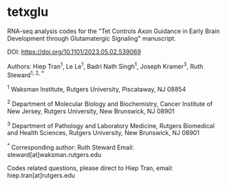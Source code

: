 # tetxglu
RNA-seq analysis codes for the "Tet Controls Axon Guidance in Early Brain Development through Glutamatergic Signaling" manuscript.

DOI: https://doi.org/10.1101/2023.05.02.539069

Authors: Hiep Tran<sup>1</sup>, Le Le<sup>1</sup>, Badri Nath Singh<sup>1</sup>, Joseph Kramer<sup>3</sup>, Ruth Steward<sup>1, 2, *</sup>

<sup>1</sup> Waksman Institute, Rutgers University, Piscataway, NJ 08854

<sup>2</sup> Department of Molecular Biology and Biochemistry, Cancer Institute of New Jersey, Rutgers University, New Brunswick, NJ 08901

<sup>3</sup> Department of Pathology and Laboratory Medicine, Rutgers Biomedical and Health Sciences, Rutgers University, New Brunswick, NJ 08901

<sup>*</sup> Corresponding author: Ruth Steward
Email: steward[at]waksman.rutgers.edu

Codes related questions, please direct to Hiep Tran, email: hiep.tran[at]rutgers.edu

